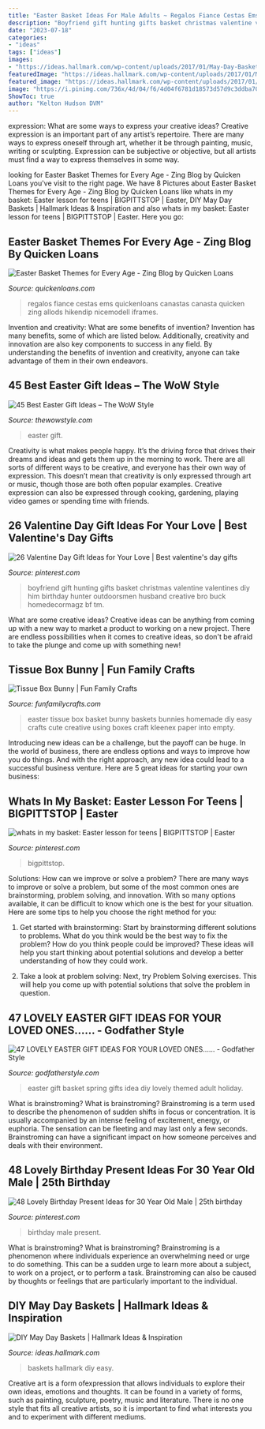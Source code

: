 ```yaml
---
title: "Easter Basket Ideas For Male Adults ~ Regalos Fiance Cestas Ems Quickenloans Canastas Canasta Quicken Zing Allods Hikendip Nicemodell Iframes"
description: "Boyfriend gift hunting gifts basket christmas valentine valentines diy him birthday hunter outdoorsmen husband creative bro buck homedecormagz bf tm"
date: "2023-07-18"
categories:
- "ideas"
tags: ["ideas"]
images:
- "https://ideas.hallmark.com/wp-content/uploads/2017/01/May-Day-Baskets-600-1.jpg"
featuredImage: "https://ideas.hallmark.com/wp-content/uploads/2017/01/May-Day-Baskets-600-1.jpg"
featured_image: "https://ideas.hallmark.com/wp-content/uploads/2017/01/May-Day-Baskets-600-1.jpg"
image: "https://i.pinimg.com/736x/4d/04/f6/4d04f6781d18573d57d9c3ddba705f1a.jpg"
ShowToc: true
author: "Kelton Hudson DVM"
---
```



expression: What are some ways to express your creative ideas?
Creative expression is an important part of any artist’s repertoire. There are many ways to express oneself through art, whether it be through painting, music, writing or sculpting. Expression can be subjective or objective, but all artists must find a way to express themselves in some way.

	

		
looking for Easter Basket Themes for Every Age - Zing Blog by Quicken Loans you've visit to the right page. We have 8 Pictures about Easter Basket Themes for Every Age - Zing Blog by Quicken Loans like whats in my basket: Easter lesson for teens | BIGPITTSTOP | Easter, DIY May Day Baskets | Hallmark Ideas &amp; Inspiration and also whats in my basket: Easter lesson for teens | BIGPITTSTOP | Easter. Here you go:
		
    
## Easter Basket Themes For Every Age - Zing Blog By Quicken Loans

<img loading=lazy src="https://www.quickenloans.com/blog/wp-content/uploads/2016/03/WeCanMakeLifeExtraOrdinary.Blogspot.com_.jpg" onerror="this.onerror=null;this.src='https://tse1.mm.bing.net/th?id=OIP.-BUMk6KQSVkBIu0XkimP1gHaKY&amp;pid=15.1';" alt="Easter Basket Themes for Every Age - Zing Blog by Quicken Loans">

_Source: quickenloans.com_

>regalos fiance cestas ems quickenloans canastas canasta quicken zing allods hikendip nicemodell iframes. 

	

Invention and creativity: What are some benefits of invention?
Invention has many benefits, some of which are listed below. Additionally, creativity and innovation are also key components to success in any field. By understanding the benefits of invention and creativity, anyone can take advantage of them in their own endeavors.

    
## 45 Best Easter Gift Ideas – The WoW Style

<img loading=lazy src="http://thewowstyle.com/wp-content/uploads/2015/03/Easter-Gift-Packaging-Presentation-Ideas-_04.jpg" onerror="this.onerror=null;this.src='https://tse1.mm.bing.net/th?id=OIP.4NwF40vHiaV5_OORWHq12QHaJ4&amp;pid=15.1';" alt="45 Best Easter Gift Ideas – The WoW Style">

_Source: thewowstyle.com_

>easter gift. 

	

Creativity is what makes people happy. It’s the driving force that drives their dreams and ideas and gets them up in the morning to work. There are all sorts of different ways to be creative, and everyone has their own way of expression. This doesn’t mean that creativity is only expressed through art or music, though those are both often popular examples. Creative expression can also be expressed through cooking, gardening, playing video games or spending time with friends.

    
## 26 Valentine Day Gift Ideas For Your Love | Best Valentine&#039;s Day Gifts

<img loading=lazy src="https://i.pinimg.com/736x/36/62/33/366233ffbab457a4b4b63862c495bd1a.jpg" onerror="this.onerror=null;this.src='https://tse4.mm.bing.net/th?id=OIP.ujAhQP0GyxBGAkdiCZnm0wHaNK&amp;pid=15.1';" alt="26 Valentine Day Gift Ideas for Your Love | Best valentine&#039;s day gifts">

_Source: pinterest.com_

>boyfriend gift hunting gifts basket christmas valentine valentines diy him birthday hunter outdoorsmen husband creative bro buck homedecormagz bf tm. 

	

What are some creative ideas?
Creative ideas can be anything from coming up with a new way to market a product to working on a new project. There are endless possibilities when it comes to creative ideas, so don't be afraid to take the plunge and come up with something new!

    
## Tissue Box Bunny | Fun Family Crafts

<img loading=lazy src="http://funfamilycrafts.com/wp-content/uploads/2014/03/tissue-box-bunnies.jpg" onerror="this.onerror=null;this.src='https://tse3.mm.bing.net/th?id=OIP.xepR_BDnqWJ5BESss3wh2QHaE4&amp;pid=15.1';" alt="Tissue Box Bunny | Fun Family Crafts">

_Source: funfamilycrafts.com_

>easter tissue box basket bunny baskets bunnies homemade diy easy crafts cute creative using boxes craft kleenex paper into empty. 

	

Introducing new ideas can be a challenge, but the payoff can be huge. In the world of business, there are endless options and ways to improve how you do things. And with the right approach, any new idea could lead to a successful business venture. Here are 5 great ideas for starting your own business: 

    
## Whats In My Basket: Easter Lesson For Teens | BIGPITTSTOP | Easter

<img loading=lazy src="https://i.pinimg.com/736x/4d/04/f6/4d04f6781d18573d57d9c3ddba705f1a.jpg" onerror="this.onerror=null;this.src='https://tse1.mm.bing.net/th?id=OIP.L-xUesfiNvSpoJgP8cR2BQHaLG&amp;pid=15.1';" alt="whats in my basket: Easter lesson for teens | BIGPITTSTOP | Easter">

_Source: pinterest.com_

>bigpittstop. 

	

Solutions: How can we improve or solve a problem?
There are many ways to improve or solve a problem, but some of the most common ones are brainstorming, problem solving, and innovation. With so many options available, it can be difficult to know which one is the best for your situation. Here are some tips to help you choose the right method for you:
1. Get started with brainstorming: Start by brainstorming different solutions to problems. What do you think would be the best way to fix the problem? How do you think people could be improved? These ideas will help you start thinking about potential solutions and develop a better understanding of how they could work.

2. Take a look at problem solving: Next, try Problem Solving exercises. This will help you come up with potential solutions that solve the problem in question.

    
## 47 LOVELY EASTER GIFT IDEAS FOR YOUR LOVED ONES...... - Godfather Style

<img loading=lazy src="http://godfatherstyle.com/wp-content/uploads/2016/02/Easter-Basket-Ideas-.jpg" onerror="this.onerror=null;this.src='https://tse2.mm.bing.net/th?id=OIP.evozB2m8WQlKXAtPkjIHIwHaLM&amp;pid=15.1';" alt="47 LOVELY EASTER GIFT IDEAS FOR YOUR LOVED ONES...... - Godfather Style">

_Source: godfatherstyle.com_

>easter gift basket spring gifts idea diy lovely themed adult holiday. 

	

What is brainstroming?
What is brainstroming? Brainstroming is a term used to describe the phenomenon of sudden shifts in focus or concentration. It is usually accompanied by an intense feeling of excitement, energy, or euphoria. The sensation can be fleeting and may last only a few seconds. Brainstroming can have a significant impact on how someone perceives and deals with their environment.

    
## 48 Lovely Birthday Present Ideas For 30 Year Old Male | 25th Birthday

<img loading=lazy src="https://i.pinimg.com/736x/f2/9b/0f/f29b0fb4da0f835414ec9b2cfdc64993.jpg" onerror="this.onerror=null;this.src='https://tse1.mm.bing.net/th?id=OIP.y7ikrHRydwJQDCbKhx1ilQHaJ4&amp;pid=15.1';" alt="48 Lovely Birthday Present Ideas for 30 Year Old Male | 25th birthday">

_Source: pinterest.com_

>birthday male present. 

	

What is brainstroming?
What is brainstroming? Brainstroming is a phenomenon where individuals experience an overwhelming need or urge to do something. This can be a sudden urge to learn more about a subject, to work on a project, or to perform a task. Brainstroming can also be caused by thoughts or feelings that are particularly important to the individual.

    
## DIY May Day Baskets | Hallmark Ideas &amp; Inspiration

<img loading=lazy src="https://ideas.hallmark.com/wp-content/uploads/2017/01/May-Day-Baskets-600-1.jpg" onerror="this.onerror=null;this.src='https://tse2.mm.bing.net/th?id=OIP.D6R--kOzJI_8cIuX30nG2QHaHa&amp;pid=15.1';" alt="DIY May Day Baskets | Hallmark Ideas &amp; Inspiration">

_Source: ideas.hallmark.com_

>baskets hallmark diy easy. 

	

Creative art is a form ofexpression that allows individuals to explore their own ideas, emotions and thoughts. It can be found in a variety of forms, such as painting, sculpture, poetry, music and literature. There is no one style that fits all creative artists, so it is important to find what interests you and to experiment with different mediums.

